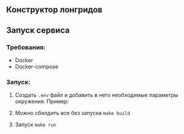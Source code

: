 ## Конструктор лонгридов


## Запуск сервиса

### Требования:

- Docker
- Docker-compose

### Запуск:

1. Создать `.env` файл и добавить в него необходимые параметры окружения. Пример:

2. Можно сбилдить все без запуска `make build`

3. Запуск `make run`

